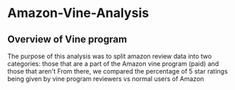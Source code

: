 # Amazon-Vine-Analysis
## Overview of Vine program
The purpose of this analysis was to split amazon review data into two categories: those that are a part of the Amazon vine program (paid) and those that aren't
From there, we compared the percentage of 5 star ratings being given by vine program reviewers vs normal users of Amazon